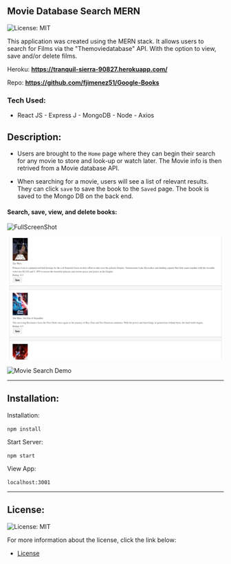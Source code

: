 
## Movie Database Search MERN

![License: MIT](https://img.shields.io/badge/License%3A-MIT-green.svg)

This application was created using the MERN stack. It allows users to search for Films via the "Themoviedatabase" API. With the option to view, save and/or delete films.

Heroku: <b><a href="https://whispering-eyrie-33435.herokuapp.com/" target="_blank">https://tranquil-sierra-90827.herokuapp.com/</a></b>

Repo: <b><a href="https://github.com/fjimenez51/Google-Books" target="_blank">https://github.com/fjimenez51/Google-Books</a></b>

### Tech Used:
 - React JS - Express J  - MongoDB - Node - Axios

## Description:

- Users are brought to the `Home` page where they can begin their search for any movie to store and look-up or watch later. The Movie info is then retrived from a Movie database API.

- When searching for a movie, users will see a list of relevant results. They can click `save` to save the book to the `Saved` page. The book is saved to the Mongo DB on the back end.



#### Search, save, view, and delete books:   

![FullScreenShot](client/src/utils/images/fullscreen.png?raw=true "FullScreenShot")

![SavedBooks](client/src/utils/images/saveddb.png?raw=true "SavedMovies")

![Movie Search Demo](client/src/utils/images/screendemo.gif?raw=true "Movie Search Demo")

---

## Installation:


Installation:

`npm install`  

Start Server:

`npm start`  

View App:

`localhost:3001`  

---

## License:

![License: MIT](https://img.shields.io/badge/License%3A-MIT-green.svg)

For more information about the license, click the link below:

- [License](https://opensource.org/licenses/)

